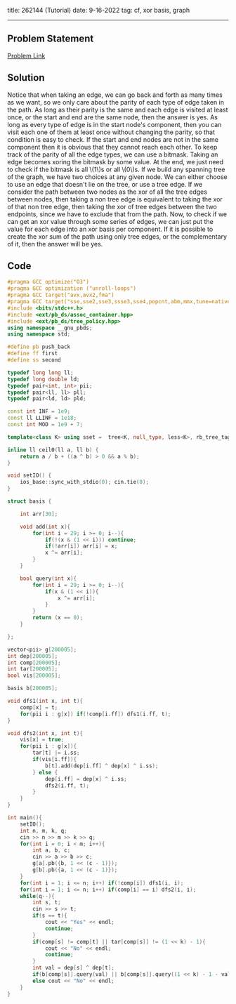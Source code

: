 title: 262144 (Tutorial)
date: 9-16-2022
tag: cf, xor basis, graph

---

## Problem Statement

[Problem Link](https://codeforces.com/group/uodset6U2h/contest/412294/problem/B)

## Solution

Notice that when taking an edge, we can go back and forth as many times as we want, so we only care about the parity of each type of edge taken in the path. As long as their parity is the same and each edge is visited at least once, or the start and end are the same node, then the answer is yes. As long as every type of edge is in the start node's component, then you can visit each one of them at least once without changing the parity, so that condition is easy to check. If the start and end nodes are not in the same component then it is obvious that they cannot reach each other. To keep track of the parity of all the edge types, we can use a bitmask. Taking an edge becomes xoring the bitmask by some value. At the end, we just need to check if the bitmask is all \\(1\\)s or all \\(0\\)s. If we build any spanning tree of the graph, we have two choices at any given node. We can either choose to use an edge that doesn't lie on the tree, or use a tree edge. If we consider the path between two nodes as the xor of all the tree edges between nodes, then taking a non tree edge is equivalent to taking the xor of that non tree edge, then taking the xor of tree edges between the two endpoints, since we have to exclude that from the path. Now, to check if we can get an xor value through some series of edges, we can just put the value for each edge into an xor basis per component. If it is possible to create the xor sum of the path using only tree edges, or the complementary of it, then the answer will be yes. 

## Code

```c++
#pragma GCC optimize("O3")
#pragma GCC optimization ("unroll-loops")
#pragma GCC target("avx,avx2,fma")
#pragma GCC target("sse,sse2,sse3,ssse3,sse4,popcnt,abm,mmx,tune=native")
#include <bits/stdc++.h>
#include <ext/pb_ds/assoc_container.hpp>
#include <ext/pb_ds/tree_policy.hpp>
using namespace __gnu_pbds;
using namespace std;

#define pb push_back
#define ff first
#define ss second

typedef long long ll;
typedef long double ld;
typedef pair<int, int> pii;
typedef pair<ll, ll> pll;
typedef pair<ld, ld> pld;

const int INF = 1e9;
const ll LLINF = 1e18;
const int MOD = 1e9 + 7;

template<class K> using sset =  tree<K, null_type, less<K>, rb_tree_tag, tree_order_statistics_node_update>;

inline ll ceil0(ll a, ll b) {
    return a / b + ((a ^ b) > 0 && a % b);
}

void setIO() {
    ios_base::sync_with_stdio(0); cin.tie(0);
}

struct basis {

    int arr[30];

    void add(int x){
        for(int i = 29; i >= 0; i--){
            if(!(x & (1 << i))) continue;
            if(!arr[i]) arr[i] = x;
            x ^= arr[i];
        }
    }

    bool query(int x){
        for(int i = 29; i >= 0; i--){
            if(x & (1 << i)){
                x ^= arr[i];
            }
        }
        return (x == 0);
    }

};

vector<pii> g[200005];
int dep[200005];
int comp[200005];
int tar[200005];
bool vis[200005];

basis b[200005];

void dfs1(int x, int t){
    comp[x] = t;
    for(pii i : g[x]) if(!comp[i.ff]) dfs1(i.ff, t);
}

void dfs2(int x, int t){
    vis[x] = true;
    for(pii i : g[x]){
        tar[t] |= i.ss;
        if(vis[i.ff]){
            b[t].add(dep[i.ff] ^ dep[x] ^ i.ss);
        } else {
            dep[i.ff] = dep[x] ^ i.ss;
            dfs2(i.ff, t);
        }
    }
}

int main(){
    setIO();
    int n, m, k, q;
    cin >> n >> m >> k >> q;
    for(int i = 0; i < m; i++){
        int a, b, c;
        cin >> a >> b >> c;
        g[a].pb({b, 1 << (c - 1)});
        g[b].pb({a, 1 << (c - 1)});
    }
    for(int i = 1; i <= n; i++) if(!comp[i]) dfs1(i, i);
    for(int i = 1; i <= n; i++) if(comp[i] == i) dfs2(i, i);
    while(q--){
        int s, t;
        cin >> s >> t;
        if(s == t){
            cout << "Yes" << endl;
            continue;
        }
        if(comp[s] != comp[t] || tar[comp[s]] != (1 << k) - 1){
            cout << "No" << endl;
            continue;
        }
        int val = dep[s] ^ dep[t];
        if(b[comp[s]].query(val) || b[comp[s]].query((1 << k) - 1 - val)) cout << "Yes" << endl;
        else cout << "No" << endl;
    }
}
```